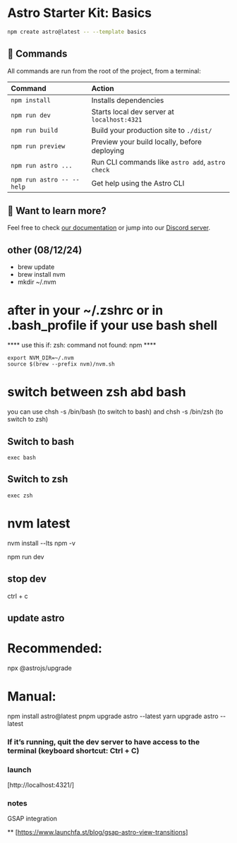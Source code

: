 # Astro Starter Kit: Basics

```sh
npm create astro@latest -- --template basics
```

## 🧞 Commands

All commands are run from the root of the project, from a terminal:

| Command                   | Action                                           |
| :------------------------ | :----------------------------------------------- |
| `npm install`             | Installs dependencies                            |
| `npm run dev`             | Starts local dev server at `localhost:4321`      |
| `npm run build`           | Build your production site to `./dist/`          |
| `npm run preview`         | Preview your build locally, before deploying     |
| `npm run astro ...`       | Run CLI commands like `astro add`, `astro check` |
| `npm run astro -- --help` | Get help using the Astro CLI                     |

## 👀 Want to learn more?

Feel free to check [our documentation](https://docs.astro.build) or jump into our [Discord server](https://astro.build/chat).

## other (08/12/24)

- brew update
- brew install nvm
- mkdir ~/.nvm

# after in your ~/.zshrc or in .bash_profile if your use bash shell

**** use this if:
zsh: command not found: npm ****

    export NVM_DIR=~/.nvm
    source $(brew --prefix nvm)/nvm.sh

# switch between zsh abd bash

you can use chsh
    -s /bin/bash
    (to switch to bash)
and
    chsh -s /bin/zsh
    (to switch to zsh)

## Switch to bash

    exec bash

## Switch to zsh

    exec zsh

# nvm latest

nvm install --lts
npm -v

npm run dev

## stop dev

ctrl + c

## update astro

# Recommended:
npx @astrojs/upgrade

# Manual:
npm install astro@latest
pnpm upgrade astro --latest
yarn upgrade astro --latest

### If it’s running, quit the dev server to have access to the terminal (keyboard shortcut: Ctrl + C)

### launch

[http://localhost:4321/]

### notes

GSAP integration

** [https://www.launchfa.st/blog/gsap-astro-view-transitions]
